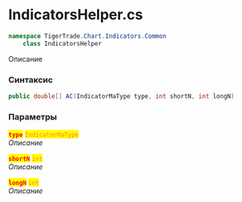 
# IndicatorsHelper.cs
```csharp
namespace TigerTrade.Chart.Indicators.Common  
    class IndicatorsHelper
```

Описание

### Синтаксис
```csharp
public double[] AC(IndicatorMaType type, int shortN, int longN)
```

### Параметры  
<mark style="color:red;">**`type`**</mark> <mark style="color:coral;">`IndicatorMaType`</mark>  
 *Описание*  
  
<mark style="color:red;">**`shortN`**</mark> <mark style="color:coral;">`int`</mark>  
 *Описание*  
  
<mark style="color:red;">**`longN`**</mark> <mark style="color:coral;">`int`</mark>  
 *Описание*  
  

                    
                    
